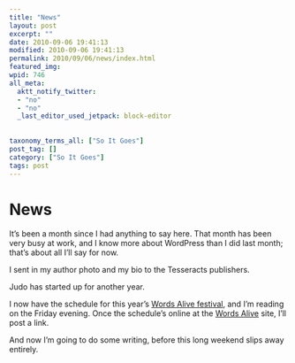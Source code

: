 ```yaml
---
title: "News"
layout: post
excerpt: ""
date: 2010-09-06 19:41:13
modified: 2010-09-06 19:41:13
permalink: 2010/09/06/news/index.html
featured_img: 
wpid: 746
all_meta: 
  aktt_notify_twitter:
  - "no"
  - "no"
  _last_editor_used_jetpack: block-editor
  
  
taxonomy_terms_all: ["So It Goes"]
post_tag: []
category: ["So It Goes"]
tags: post
---
```


# News

It’s been a month since I had anything to say here. That month has been very busy at work, and I know more about WordPress than I did last month; that’s about all I’ll say for now.

I sent in my author photo and my bio to the Tesseracts publishers.

Judo has started up for another year.

I now have the schedule for this year’s [Words Alive festival](http://wordsalivefestival.ca/), and I’m reading on the Friday evening. Once the schedule’s online at the [Words Alive](http://wordsalivefestival.ca/) site, I’ll post a link.

And now I’m going to do some writing, before this long weekend slips away entirely.